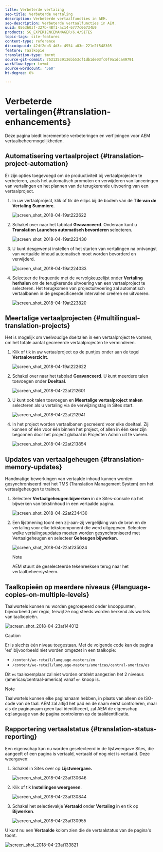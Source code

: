 ```yaml
---
title: Verbeterde vertaling
seo-title: Verbeterde vertaling
description: Verbeterde vertaalfuncties in AEM.
seo-description: Verbeterde vertaalfuncties in AEM.
uuid: 0563603f-327b-48f1-ac14-6777c06734b9
products: SG_EXPERIENCEMANAGER/6.4/SITES
topic-tags: site-features
content-type: reference
discoiquuid: 42df2db3-4d3c-4954-a03e-221e2f548305
feature: Taalkopie
translation-type: tm+mt
source-git-commit: 75312539136bb53cf1db1de03fc0f9a1dca49791
workflow-type: tm+mt
source-wordcount: '560'
ht-degree: 0%

---
```



# Verbeterde vertalingen{#translation-enhancements}

Deze pagina biedt incrementele verbeteringen en verfijningen voor AEM vertaalbeheermogelijkheden.

## Automatisering vertaalproject {#translation-project-automation}

Er zijn opties toegevoegd om de productiviteit bij vertaalprojecten te verbeteren, zoals het automatisch promoten en verwijderen van lanceringen van vertalingen en het plannen van de terugkerende uitvoering van een vertaalproject.

1. In uw vertaalproject, klik of tik de ellips bij de bodem van de **Tile van de Vertaling Summiere**.

   ![screen_shot_2018-04-19at222622](assets/screen_shot_2018-04-19at222622.jpg)

1. Schakel over naar het tabblad **Geavanceerd**. Onderaan kunt u **Translation Launches automatisch bevorderen** selecteren.

   ![screen_shot_2018-04-19at223430](assets/screen_shot_2018-04-19at223430.jpg)

1. U kunt desgewenst instellen of het starten van vertalingen na ontvangst van vertaalde inhoud automatisch moet worden bevorderd en verwijderd.

   ![screen_shot_2018-04-19at224033](assets/screen_shot_2018-04-19at224033.jpg)

1. Selecteer de frequentie met de vervolgkeuzelijst onder **Vertaling herhalen** om de terugkerende uitvoering van een vertaalproject te selecteren. Het terugkomen van projectuitvoering zal automatisch vertaalbanen in de gespecificeerde intervallen creëren en uitvoeren.

   ![screen_shot_2018-04-19at223820](assets/screen_shot_2018-04-19at223820.jpg)

## Meertalige vertaalprojecten {#multilingual-translation-projects}

Het is mogelijk om veelvoudige doeltalen in een vertaalproject te vormen, om het totale aantal gecreeerde vertaalprojecten te verminderen.

1. Klik of tik in uw vertaalproject op de puntjes onder aan de tegel **Vertaaloverzicht**.

   ![screen_shot_2018-04-19at222622](assets/screen_shot_2018-04-19at222622.jpg)

1. Schakel over naar het tabblad **Geavanceerd**. U kunt meerdere talen toevoegen onder **Doeltaal**.

   ![screen_shot_2018-04-22at212601](assets/screen_shot_2018-04-22at212601.jpg)

1. U kunt ook talen toevoegen en **Meertalige vertaalproject maken** selecteren als u vertaling via de verwijzingstag in Sites start.

   ![screen_shot_2018-04-22at212941](assets/screen_shot_2018-04-22at212941.jpg)

1. In het project worden vertaalbanen gecreëerd voor elke doeltaal. Zij kunnen of één voor één binnen het project, of allen in één keer zijn begonnen door het project globaal in Projecten Admin uit te voeren.

   ![screen_shot_2018-04-22at213854](assets/screen_shot_2018-04-22at213854.jpg)

## Updates van vertaalgeheugen {#translation-memory-updates}

Handmatige bewerkingen van vertaalde inhoud kunnen worden gesynchroniseerd met het TMS (Translation Management System) om het vertaalgeheugen te trainen.

1. Selecteer **Vertaalgeheugen bijwerken** in de Sites-console na het bijwerken van tekstinhoud in een vertaalde pagina.

   ![screen_shot_2018-04-22at234430](assets/screen_shot_2018-04-22at234430.jpg)

1. Een lijstmening toont een zij-aan-zij vergelijking van de bron en de vertaling voor elke tekstcomponent die werd uitgegeven. Selecteer welke vertalingsupdates moeten worden gesynchroniseerd met Vertaalgeheugen en selecteer **Geheugen bijwerken**.

   ![screen_shot_2018-04-22at235024](assets/screen_shot_2018-04-22at235024.jpg)

   >[!NOTE]
   >
   >AEM stuurt de geselecteerde tekenreeksen terug naar het vertaalbeheersysteem.

## Taalkopieën op meerdere niveaus {#language-copies-on-multiple-levels}

Taalwortels kunnen nu worden gegroepeerd onder knooppunten, bijvoorbeeld per regio, terwijl ze nog steeds worden herkend als wortels van taalkopieën.

![screen_shot_2018-04-23at144012](assets/screen_shot_2018-04-23at144012.jpg)

>[!CAUTION]
>
>Er is slechts één niveau toegestaan. Met de volgende code kan de pagina &#39;es&#39; bijvoorbeeld niet worden omgezet in een taalkopie:
>
>* `/content/we-retail/language-masters/en`
>* `/content/we-retail/language-masters/americas/central-america/es`

>
>
Dit `es` taalexemplaar zal niet worden ontdekt aangezien het 2 niveaus (americas/centraal-america) vanaf `en` knoop is.

>[!NOTE]
>
>Taalwortels kunnen elke paginanaam hebben, in plaats van alleen de ISO-code van de taal. AEM zal altijd het pad en de naam eerst controleren, maar als de paginanaam geen taal identificeert, zal AEM de eigenschap cq:language van de pagina controleren op de taalidentificatie.

## Rapportering vertaalstatus {#translation-status-reporting}

Een eigenschap kan nu worden geselecteerd in de lijstweergave Sites, die aangeeft of een pagina is vertaald, vertaald of nog niet is vertaald. Deze weergeven:

1. Schakel in Sites over op **Lijstweergave.**

   ![screen_shot_2018-04-23at130646](assets/screen_shot_2018-04-23at130646.jpg)

1. Klik of tik **Instellingen weergeven**.

   ![screen_shot_2018-04-23at130844](assets/screen_shot_2018-04-23at130844.jpg)

1. Schakel het selectievakje **Vertaald** onder **Vertaling** in en tik op **Bijwerken**.

   ![screen_shot_2018-04-23at130955](assets/screen_shot_2018-04-23at130955.jpg)

U kunt nu een **Vertaalde** kolom zien die de vertaalstatus van de pagina&#39;s toont.

![screen_shot_2018-04-23at133821](assets/screen_shot_2018-04-23at133821.jpg)

